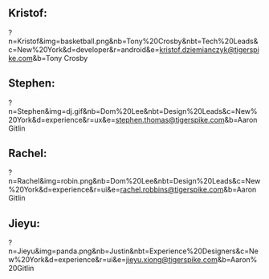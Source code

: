 ## Kristof:
?n=Kristof&img=basketball.png&nb=Tony%20Crosby&nbt=Tech%20Leads&c=New%20York&d=developer&r=android&e=kristof.dziemianczyk@tigerspike.com&b=Tony Crosby

## Stephen:
?n=Stephen&img=dj.gif&nb=Dom%20Lee&nbt=Design%20Leads&c=New%20York&d=experience&r=ux&e=stephen.thomas@tigerspike.com&b=Aaron Gitlin

## Rachel:
?n=Rachel&img=robin.png&nb=Dom%20Lee&nbt=Design%20Leads&c=New%20York&d=experience&r=ui&e=rachel.robbins@tigerspike.com&b=Aaron Gitlin

## Jieyu:
?n=Jieyu&img=panda.png&nb=Justin&nbt=Experience%20Designers&c=New%20York&d=experience&r=ui&e=jieyu.xiong@tigerspike.com&b=Aaron%20Gitlin